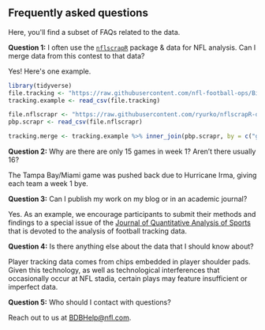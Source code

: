 
<!-- README.md is generated from README.Rmd. Please edit that file -->
Frequently asked questions
--------------------------

Here, you'll find a subset of FAQs related to the data.

**Question 1:** I often use the [`nflscrapR`](https://github.com/ryurko/nflscrapr) package & data for NFL analysis. Can I merge data from this contest to that data?

Yes! Here's one example.

``` r
library(tidyverse)
file.tracking <- "https://raw.githubusercontent.com/nfl-football-ops/Big-Data-Bowl/master/Data/tracking_gameId_2017090700.csv?token=ArYlP9Tyz03227j1NLLnn2EgDnG0hvjzks5cF8pqwA%3D%3D"
tracking.example <- read_csv(file.tracking)

file.nflscrapr <- "https://raw.githubusercontent.com/ryurko/nflscrapR-data/master/play_by_play_data/regular_season/reg_pbp_2017.csv"
pbp.scrapr <- read_csv(file.nflscrapr) 

tracking.merge <- tracking.example %>% inner_join(pbp.scrapr, by = c("gameId" = "game_id", "playId" = "play_id"))
```

**Question 2:** Why are there are only 15 games in week 1? Aren’t there usually 16?

The Tampa Bay/Miami game was pushed back due to Hurricane Irma, giving each team a week 1 bye.

**Question 3:** Can I publish my work on my blog or in an academic journal?

Yes. As an example, we encourage participants to submit their methods and findings to a special issue of the [Journal of Quantitative Analysis of Sports](https://www.degruyter.com/view/j/jqas) that is devoted to the analysis of football tracking data.

**Question 4:** Is there anything else about the data that I should know about?

Player tracking data comes from chips embedded in player shoulder pads. Given this technology, as well as technological interferences that occasionally occur at NFL stadia, certain plays may feature insufficient or imperfect data.

**Question 5:** Who should I contact with questions?

Reach out to us at <BDBHelp@nfl.com>.
